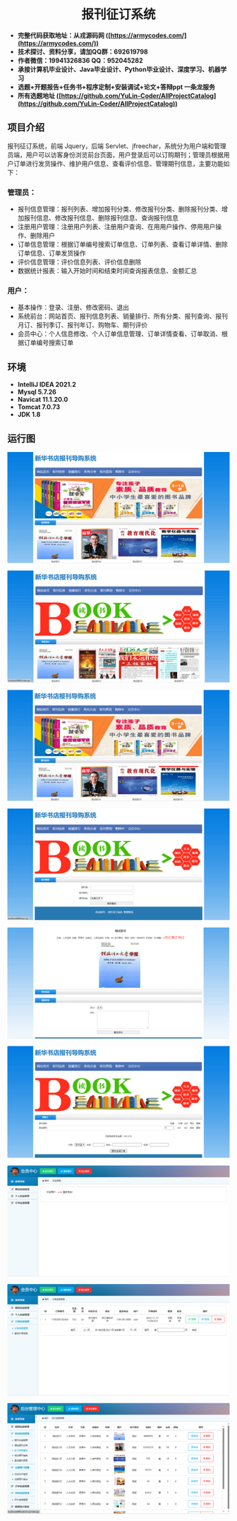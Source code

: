 <p><h1 align="center">报刊征订系统</h1></p>

- <b>完整代码获取地址：从戎源码网 ([https://armycodes.com/](https://armycodes.com/))</b>
- <b>技术探讨、资料分享，请加QQ群：692619798</b> 
- <b>作者微信：19941326836  QQ：952045282</b> 
- <b>承接计算机毕业设计、Java毕业设计、Python毕业设计、深度学习、机器学习</b>
- <b>选题+开题报告+任务书+程序定制+安装调试+论文+答辩ppt 一条龙服务</b>
- <b>所有选题地址 ([https://github.com/YuLin-Coder/AllProjectCatalog](https://github.com/YuLin-Coder/AllProjectCatalog)) </b>
## 项目介绍

报刊征订系统，前端 Jquery，后端 Servlet、jfreechar，系统分为用户端和管理员端，用户可以访客身份浏览前台页面，用户登录后可以订购期刊；管理员根据用户订单进行发货操作、维护用户信息、查看评价信息、管理期刊信息，主要功能如下：

### 管理员：

- 报刊信息管理：报刊列表、增加报刊分类、修改报刊分类、删除报刊分类、增加报刊信息、修改报刊信息、删除报刊信息、查询报刊信息
- 注册用户管理：注册用户列表、注册用户查询、在用用户操作、停用用户操作、删除用户
- 订单信息管理：根据订单编号搜索订单信息、订单列表、查看订单详情、删除订单信息、订单发货操作
- 评价信息管理：评价信息列表、评价信息删除
- 数据统计报表：输入开始时间和结束时间查询报表信息、金额汇总

### 用户：

- 基本操作：登录、注册、修改密码、退出
- 系统前台：网站首页、报刊信息列表、销量排行、所有分类、报刊查询、报刊月订、报刊季订、报刊年订、购物车、期刊评价
- 会员中心：个人信息修改、个人订单信息管理、订单详情查看、订单取消、根据订单编号搜索订单

## 环境

- <b>IntelliJ IDEA 2021.2</b>
- <b>Mysql 5.7.26</b>
- <b>Navicat  11.1.20.0</b>
- <b>Tomcat 7.0.73</b>
- <b>JDK 1.8</b>

## 运行图

![](screenshot/1.png)

![](screenshot/2.png)

![](screenshot/3.png)

![](screenshot/4.png)

![](screenshot/5.png)

![](screenshot/6.png)

![](screenshot/7.png)

![](screenshot/8.png)

![](screenshot/9.png)

